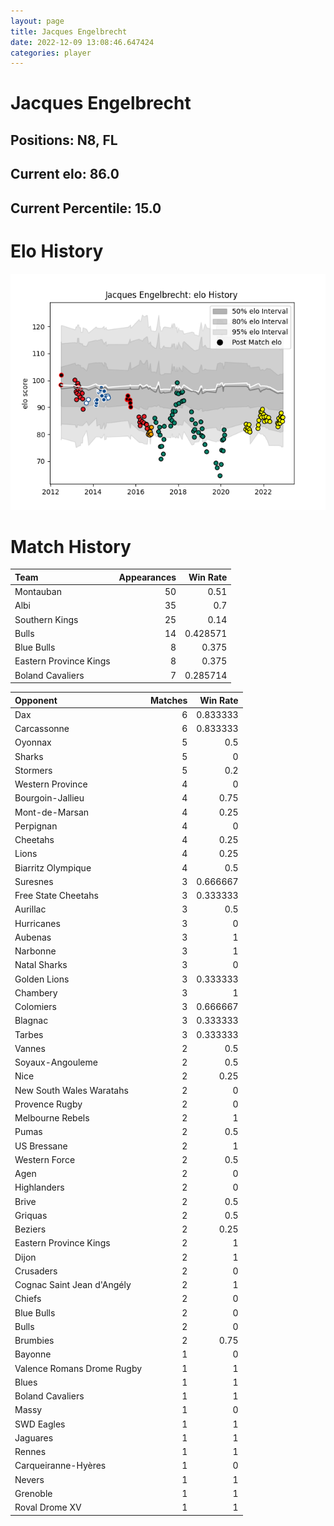 ```yaml
---  
layout: page  
title: Jacques Engelbrecht  
date: 2022-12-09 13:08:46.647424  
categories: player  
---
```

# Jacques Engelbrecht

## Positions: N8, FL

## Current elo: 86.0

## Current Percentile: 15.0

# Elo History


![elo history](history_JacquesEngelbrecht.png)
# Match History


| Team                   |   Appearances |   Win Rate |
|:-----------------------|--------------:|-----------:|
| Montauban              |            50 |   0.51     |
| Albi                   |            35 |   0.7      |
| Southern Kings         |            25 |   0.14     |
| Bulls                  |            14 |   0.428571 |
| Blue Bulls             |             8 |   0.375    |
| Eastern Province Kings |             8 |   0.375    |
| Boland Cavaliers       |             7 |   0.285714 |

| Opponent                   |   Matches |   Win Rate |
|:---------------------------|----------:|-----------:|
| Dax                        |         6 |   0.833333 |
| Carcassonne                |         6 |   0.833333 |
| Oyonnax                    |         5 |   0.5      |
| Sharks                     |         5 |   0        |
| Stormers                   |         5 |   0.2      |
| Western Province           |         4 |   0        |
| Bourgoin-Jallieu           |         4 |   0.75     |
| Mont-de-Marsan             |         4 |   0.25     |
| Perpignan                  |         4 |   0        |
| Cheetahs                   |         4 |   0.25     |
| Lions                      |         4 |   0.25     |
| Biarritz Olympique         |         4 |   0.5      |
| Suresnes                   |         3 |   0.666667 |
| Free State Cheetahs        |         3 |   0.333333 |
| Aurillac                   |         3 |   0.5      |
| Hurricanes                 |         3 |   0        |
| Aubenas                    |         3 |   1        |
| Narbonne                   |         3 |   1        |
| Natal Sharks               |         3 |   0        |
| Golden Lions               |         3 |   0.333333 |
| Chambery                   |         3 |   1        |
| Colomiers                  |         3 |   0.666667 |
| Blagnac                    |         3 |   0.333333 |
| Tarbes                     |         3 |   0.333333 |
| Vannes                     |         2 |   0.5      |
| Soyaux-Angouleme           |         2 |   0.5      |
| Nice                       |         2 |   0.25     |
| New South Wales Waratahs   |         2 |   0        |
| Provence Rugby             |         2 |   0        |
| Melbourne Rebels           |         2 |   1        |
| Pumas                      |         2 |   0.5      |
| US Bressane                |         2 |   1        |
| Western Force              |         2 |   0.5      |
| Agen                       |         2 |   0        |
| Highlanders                |         2 |   0        |
| Brive                      |         2 |   0.5      |
| Griquas                    |         2 |   0.5      |
| Beziers                    |         2 |   0.25     |
| Eastern Province Kings     |         2 |   1        |
| Dijon                      |         2 |   1        |
| Crusaders                  |         2 |   0        |
| Cognac Saint Jean d'Angély |         2 |   1        |
| Chiefs                     |         2 |   0        |
| Blue Bulls                 |         2 |   0        |
| Bulls                      |         2 |   0        |
| Brumbies                   |         2 |   0.75     |
| Bayonne                    |         1 |   0        |
| Valence Romans Drome Rugby |         1 |   1        |
| Blues                      |         1 |   1        |
| Boland Cavaliers           |         1 |   1        |
| Massy                      |         1 |   0        |
| SWD Eagles                 |         1 |   1        |
| Jaguares                   |         1 |   1        |
| Rennes                     |         1 |   1        |
| Carqueiranne-Hyères        |         1 |   0        |
| Nevers                     |         1 |   1        |
| Grenoble                   |         1 |   1        |
| Roval Drome XV             |         1 |   1        |